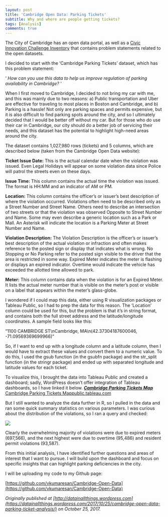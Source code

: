 ```yaml
---
layout: post
title: 'Cambridge Open Data: Parking Tickets'
subtitle: Why and where are people getting tickets?
tags: [Analysis]
comments: true
---
```


The City of Cambridge has an open data portal, as well as a [Civic Innovation Challenge Inventory](https://data.cambridgema.gov/General-Government/Civic-Innovation-Challenge-Inventory/x96z-hdnh/data) that contains problem statements related to the open datasets. 

I decided to start with the ‘Cambridge Parking Tickets’ dataset, which has this problem statement:

‘ *How can you use this data to help us improve regulation of parking availability in Cambridge?* ‘

When I first moved to Cambridge, I decided to not bring my car with me, and this was mainly due to two reasons: a) Public transportation and Uber are effective for traveling to most places in Boston and Cambridge, and b) Parking is a hassle! Not only are parking spaces and permits expensive, but it is also difficult to find parking spots around the city, and so I ultimately decided that I would be better off without my car. But for those who do use their car in Cambridge, our city should do a better job of servicing their needs, and this dataset has the potential to highlight high-need areas around the city.

The dataset contains 1,027,980 rows (tickets) and 5 columns, which are described below (taken from the Cambridge Open Data website):

**Ticket Issue Date:** This is the actual calendar date when the violation was issued. Even Legal Holidays will appear on some violation data since Police will patrol the streets even on these days.

**Issue Time:** This column contains the actual time the violation was issued. The format is HH:MM and an indicator of AM or PM.

**Location:** This column contains the officer’s or issuer’s best description of where the violation occurred. Violations often need to be described only as a Street Number and Street Name. Others need to describe an intersection of two streets or that the violation was observed Opposite to Street Number and Name. Some may even describe a generic location such as a Park or Mall. An Asterisk will indicate the location is a Parking Meter at Street Number and Name.

**Violation Description:** The Violation Description is the officer’s or issuer’s best description of the actual violation or infraction and often makes reference to the posted sign or display that indicates what is wrong. No Stopping or No Parking refer to the posted sign visible to the driver that the area is restricted in some way. Expired Meter indicates the meter is flashing or displays an expired indicator. Overtime would indicate the vehicle has exceeded the allotted time allowed to park.

**Meter:** This column contains data when the violation is for an Expired Meter. It lists the actual meter number that is visible on the meter’s post or visible on a label that appears within the meter’s glass-globe.

I wondered if I could map this data, either using R visualization packages or Tableau Public, so I had to prep the data for this reason. The ‘Location’ column could be used for this, but the problem is that it’s in string format, and contains both the full street address and the latitude/longitude coordinates. A sample field looks like this:

“1100 CAMBRIDGE ST\nCambridge, MA\n(42.37304187600046, -71.09569369699966)”

So, if I want to end up with a longitude column and a latitude column, then I would have to extract these values and convert them to a numeric value. To do this, I used the gsub function (in the gsubfn package) and the str_split function (in the stringr package) and ended up with separated longitude and latitude values for each ticket.

To visualize this, I brought the data into Tableau Public and created a dashboard; sadly, WordPress doesn’t offer integration of Tableau dashboards, so I have linked it below.
[***Cambridge Parking Tickets Map***
Cambridge Parking Tickets Mappublic.tableau.com](https://public.tableau.com/views/CambridgeParkingTicketsMap/Map?:showVizHome=no&:embed=true)

But I still wanted to analyze the data further in R, so I pulled in the data and ran some quick summary statistics on various parameters. I was curious about the distribution of the violations, so I ran a query and checked:

![](https://cdn-images-1.medium.com/max/2000/0*-yUGGaEeRYD932zr)

Clearly the overwhelming majority of violations were due to expired meters (697,566), and the next highest were due to overtime (95,486) and resident permit violations (93,587).

From this initial analysis, I have identified further questions and areas of interest that I want to pursue. I will build upon the dashboard and focus on specific insights that can highlight parking deficiencies in the city.

I will be uploading my code to my Github page:

[https://github.com/vkumaresan/Cambridge-Open-Data](https://github.com/vkumaresan/Cambridge-Open-Data)

*Originally published at [http://datainallthings.wordpress.com](https://datainallthings.wordpress.com/2017/10/25/cambridge-open-data-parking-ticket-analysis/) on October 25, 2017.*
